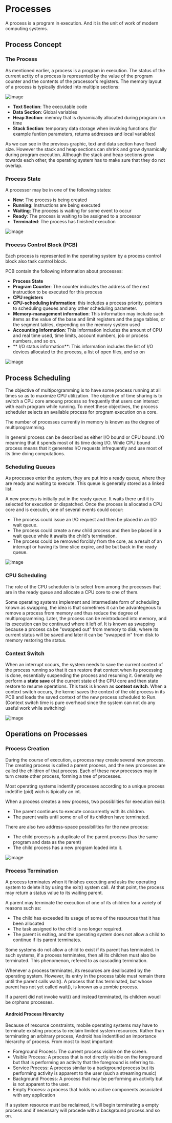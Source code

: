 # Processes

A process is a program in execution. And it is the unit of work of modern computing systems.


## Process Concept

### The Process

As mentioned earlier, a process is a program in execution. The status of the current actity of a process is represented by the value of the program counter and the contents of the processor's registers. The memory layout of a process is typically divided into multiple sections:

![image](https://github.com/PauloWgDev/NTUST-UPTP---Study-Notes/assets/133529935/1feba275-0471-4083-9410-52a78ccc725f)

- **Text Section**: The executable code
- **Data Section**: Global variables
- **Heap Section**: memroy that is dynamically allocated during program run time
- **Stack Section**: temporary data storage when invoking functions (for example funtion parameters, returns addresses and local variables)

As we can see in the previous graphic, text and data section have fixed size. However the stack and heap sections can shrink and grow dynamically during program execution.
Although the stack and heap sections grow towards each other, the operating system has to make sure that they do not overlap.

### Process State

A processor may be in one of the following states:
- **New**: The process is being created
- **Running**: Instructions are being executed
- **Waiting**: The process is waiting for some event to occur
- **Ready**: The process is waiting to be assigned to a processor
- **Terminated**: The process has finished execution

![image](https://github.com/PauloWgDev/NTUST-UPTP---Study-Notes/assets/133529935/2362a89f-617d-4ed7-a0c5-c6c705c6b6d4)

### Process Control Block (PCB)

Each process is represented in the operating system by a process control block also task control block.

PCB contain the following information about processes:

- **Process State**
- **Program Counter**: The counter indicates the address of the next instruction to be executed for this process
- **CPU registers**
- **CPU-scheduling information**: this includes a process priority, pointers to scheduling queues and any other scheduling parameter.
- **Memory-management information**: This information may include such
items as the value of the base and limit registers and the page tables, or the
segment tables, depending on the memory system used
- **Accounting information**: This information includes the amount of CPU and real time used, time limits, account numbers, job or process numbers, and so on.
- ** I/O status information**: This information includes the list of I/O devices allocated to the process, a list of open files, and so on

![image](https://github.com/PauloWgDev/NTUST-UPTP---Study-Notes/assets/133529935/6b55d62f-9a4d-4b72-8907-dcb8e25a5e79)


## Process Scheduling

The objective of multiporgramming is to have some process running at all times so as to maximize CPU utilization. The objective of time sharing is to switch a CPU core amoung process so frequently that users can interact with each program while running. To meet these objectives, the process scheduler selects an available process for program execution on a core.

The number of processes currently in memory is known as the degree of multiprogramming. 

In general process can be described as either I/O bound or CPU bound. I/O meanning that it spends most of its time doing I/O. While CPU bound process means that it generetes I/O requests infrequently and use most of its time doing computations.



### Scheduling Queues

As processes enter the system, they are put into a ready queue, where they are ready and waiting to execute. This queue is generally stored as a linked list.

A new process is initially put in the ready queue. It waits there untl it is selected for execution or dispatched. Once the process is allocated a CPU core and is executin, one of several events could occur:
- The process could issue an I/O request and then be placed in an I/O wait queue.
- The process could create a new child process and then be placed in a wait queue while it awaits the child's termination.
- The process could be removed forcibly from the core, as a result of an interrupt or having its time slice expire, and be but back in the ready queue.

![image](https://github.com/PauloWgDev/NTUST-UPTP---Study-Notes/assets/133529935/a05b7e5b-7d64-423f-b88b-81da89d0b686)



### CPU Scheduling

The role of the CPU scheduler is to select from among the processes that are in the ready queue and allocate a CPU core to one of them.

Some operating systems implement and intermediate form of scheduling known as swapping, the idea is that sometimes it can be advantegeous to remove a process from memory and thus reduce the degree of multiprogramming. Later, the process can be reintroduced into memory, and its execution can be continued where it left of. It is known as swapping because a process ca be "swapped out" from memory to disk, where its current status will be saved and later it can be "swapped in" from disk to memory restoring the status.

### Context Switch

When an interrupt occurs, the system needs to save the current context of the process running so that it can restore that context when its processing is done, essentially suspending the process and resuming it. Generally we perform a **state save** of the current state of the CPU core and then state restore to resume operations. This task is known as **context switch**. When a context switch occurs, the kernel saves the context of the old process in its PCB and loads the saved context of the new process scheduled to Run. 
(Context switch time is pure overhead since the system can not do any useful work while switching)

![image](https://github.com/PauloWgDev/NTUST-UPTP---Study-Notes/assets/133529935/b8135586-d4dd-43a6-9737-47dd4601d88a)

## Operations on Processes

### Process Creation

During the course of execution, a process may create several new process. The creating process is called a parent process, and the new processes are called the children of that process. Each of these new processes may in turn create other process, forming a tree of processes.

Most operating systems indentify processes according to a unique process indetifie (pid) wich is tipically an int.

When a process creates a new process, two possiblities for execution exist:
- The parent continues to execute concurrently with its children.
- The parent waits until some or all of its children have terminated.

There are also two address-space possibilities for the new process:
- The child process is a duplicate of the parent process (has the same program and data as the parent)
- The child process has a new program loaded into it.

![image](https://github.com/PauloWgDev/NTUST-UPTP---Study-Notes/assets/133529935/df6679fe-7a2c-41a3-9c6a-e9221c866e81)


### Process Termination

A process terminates when it finishes executing and asks the operating system to delete it by using the exit() system call. At that point, the process may return a status value to its waiting parent.

A parent may terminate the execution of one of its children for a variety of reasons such as:
- The child has exceeded its usage of some of the resources that it has been allocated
- The task assigned to the child is no longer required.
- The parent is exiting, and the operating system does not allow a child to continue if its parent terminates.

Some systems do not allow a child to exist if its parent has terminated. 
In such systems, if a process terminates, then all its children must also be terminated. This phenomenon, refered to as cascading termination.

Whenever a process terminates, its resources are deallocated by the operating system. However, its entry in the process table must remain there until the parent calls wait(). A process that has terminated, but whose parent has not yet called wait(), is known as a zombie process.

If a parent did not invoke wait() and instead terminated, its children woudl be orphans processes. 

#### Android Process Hirearchy

Because of resource constraints, mobile operating systems may have to terminate existing process to reclaim limited system resources. Rather than terminating an arbitrary process, Android has indentified an importance hierarchy of process. 
From most to least important: 
- Foreground Process: The current process visible on the screen.
- Visible Process: A process that is not directly visible on the foreground but that is performing an activity that the foreground is referring to.
- Service Process: A process similar to a background process but its performing activity is apparent to the user (such a streaming music)
- Background Process: A process that may be performing an activity but is not apparent to the user.
- Empty Process: a process that holds no active components associated with any application

If a system resource must be reclaimed, it will begin terminating a empty process and if necessary will procede with a background process and so on.

###









